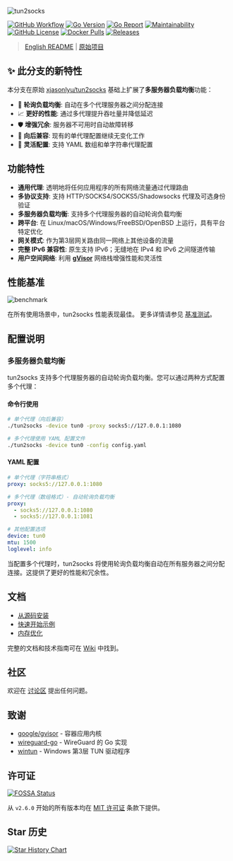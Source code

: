 ![tun2socks](docs/logo.png)

[![GitHub Workflow][1]](https://github.com/xjasonlyu/tun2socks/actions)
[![Go Version][2]](https://github.com/xjasonlyu/tun2socks/blob/main/go.mod)
[![Go Report][3]](https://goreportcard.com/badge/github.com/xjasonlyu/tun2socks)
[![Maintainability][4]](https://codeclimate.com/github/xjasonlyu/tun2socks/maintainability)
[![GitHub License][5]](https://github.com/xjasonlyu/tun2socks/blob/main/LICENSE)
[![Docker Pulls][6]](https://hub.docker.com/r/xjasonlyu/tun2socks)
[![Releases][7]](https://github.com/xjasonlyu/tun2socks/releases)

> [English README](README_EN.md) | [原始项目](https://github.com/xjasonlyu/tun2socks)

## ✨ 此分支的新特性

本分支在原始 [xjasonlyu/tun2socks](https://github.com/xjasonlyu/tun2socks) 基础上扩展了**多服务器负载均衡**功能：

- 🔄 **轮询负载均衡**: 自动在多个代理服务器之间分配连接
- 📈 **更好的性能**: 通过多代理提升吞吐量并降低延迟
- 🛡️ **增强冗余**: 服务器不可用时自动故障转移
- 🔧 **向后兼容**: 现有的单代理配置继续无变化工作
- 📝 **灵活配置**: 支持 YAML 数组和单字符串代理配置

## 功能特性

- **通用代理**: 透明地将任何应用程序的所有网络流量通过代理路由
- **多协议支持**: 支持 HTTP/SOCKS4/SOCKS5/Shadowsocks 代理及可选身份验证
- **多服务器负载均衡**: 支持多个代理服务器的自动轮询负载均衡
- **跨平台**: 在 Linux/macOS/Windows/FreeBSD/OpenBSD 上运行，具有平台特定优化
- **网关模式**: 作为第3层网关路由同一网络上其他设备的流量
- **完整 IPv6 兼容性**: 原生支持 IPv6；无缝地在 IPv4 和 IPv6 之间隧道传输
- **用户空间网络**: 利用 **[gVisor](https://github.com/google/gvisor)** 网络栈增强性能和灵活性

## 性能基准

![benchmark](docs/benchmark.png)

在所有使用场景中，tun2socks 性能表现最佳。
更多详情请参见 [基准测试](https://github.com/xjasonlyu/tun2socks/wiki/Benchmarks)。

## 配置说明

### 多服务器负载均衡

tun2socks 支持多个代理服务器的自动轮询负载均衡。您可以通过两种方式配置多个代理：

#### 命令行使用
```bash
# 单个代理（向后兼容）
./tun2socks -device tun0 -proxy socks5://127.0.0.1:1080

# 多个代理使用 YAML 配置文件
./tun2socks -device tun0 -config config.yaml
```

#### YAML 配置
```yaml
# 单个代理（字符串格式）
proxy: socks5://127.0.0.1:1080

# 多个代理（数组格式）- 自动轮询负载均衡
proxy:
  - socks5://127.0.0.1:1080
  - socks5://127.0.0.1:1081

# 其他配置选项
device: tun0
mtu: 1500
loglevel: info
```

当配置多个代理时，tun2socks 将使用轮询负载均衡自动在所有服务器之间分配连接。这提供了更好的性能和冗余性。

## 文档

- [从源码安装](https://github.com/xjasonlyu/tun2socks/wiki/Install-from-Source)
- [快速开始示例](https://github.com/xjasonlyu/tun2socks/wiki/Examples)
- [内存优化](https://github.com/xjasonlyu/tun2socks/wiki/Memory-Optimization)

完整的文档和技术指南可在 [Wiki](https://github.com/xjasonlyu/tun2socks/wiki) 中找到。

## 社区

欢迎在 [讨论区](https://github.com/xjasonlyu/tun2socks/discussions) 提出任何问题。

## 致谢

- [google/gvisor](https://github.com/google/gvisor) - 容器应用内核
- [wireguard-go](https://git.zx2c4.com/wireguard-go) - WireGuard 的 Go 实现
- [wintun](https://git.zx2c4.com/wintun/) - Windows 第3层 TUN 驱动程序

## 许可证

[![FOSSA Status](https://app.fossa.com/api/projects/git%2Bgithub.com%2Fxjasonlyu%2Ftun2socks.svg?type=large)](https://app.fossa.com/projects/git%2Bgithub.com%2Fxjasonlyu%2Ftun2socks?ref=badge_large)

从 `v2.6.0` 开始的所有版本均在 [MIT 许可证](https://github.com/xjasonlyu/tun2socks/blob/main/LICENSE) 条款下提供。

## Star 历史

<a href="https://star-history.com/#xjasonlyu/tun2socks&Date">
  <picture>
    <source media="(prefers-color-scheme: dark)" srcset="https://api.star-history.com/svg?repos=xjasonlyu/tun2socks&type=Date&theme=dark" />
    <source media="(prefers-color-scheme: light)" srcset="https://api.star-history.com/svg?repos=xjasonlyu/tun2socks&type=Date" />
    <img alt="Star History Chart" src="https://api.star-history.com/svg?repos=xjasonlyu/tun2socks&type=Date" />
  </picture>
</a>

[1]: https://img.shields.io/github/actions/workflow/status/xjasonlyu/tun2socks/docker.yml?logo=github

[2]: https://img.shields.io/github/go-mod/go-version/xjasonlyu/tun2socks?logo=go

[3]: https://goreportcard.com/badge/github.com/xjasonlyu/tun2socks

[4]: https://api.codeclimate.com/v1/badges/b5b30239174fc6603aca/maintainability

[5]: https://img.shields.io/github/license/xjasonlyu/tun2socks

[6]: https://img.shields.io/docker/pulls/xjasonlyu/tun2socks?logo=docker

[7]: https://img.shields.io/github/v/release/xjasonlyu/tun2socks?logo=smartthings